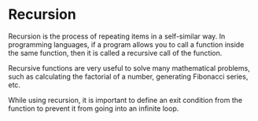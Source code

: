 <h1><bold>Recursion</h1>
<p>Recursion is the process of repeating items in a self-similar way. In programming languages, if a program allows you to call a function inside the same function, then it is called a recursive call of the function.</p>
<p>Recursive functions are very useful to solve many mathematical problems, such as calculating the factorial of a number, generating Fibonacci series, etc.</p>
<p>While using recursion, it is important to define an exit condition from the function to prevent it from going into an infinite loop.</p>
